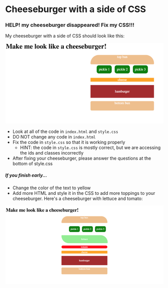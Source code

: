 # Cheeseburger with a side of CSS

### HELP! my cheeseburger disappeared! Fix my CSS!!!

My cheeseburger with a side of CSS should look like this:

![cheeseburger](/images/cheeseburger.png)

* Look at all of the code in `index.html` and `style.css`
* DO NOT change any code in `index.html`
* Fix the code in `style.css` so that it is working properly
  * HINT: the code in `style.css` is mostly correct, but we are accessing the ids and classes incorrectly
* After fixing your cheeseburger, please answer the questions at the bottom of style.css


##### If you finish early...
* Change the color of the text to yellow
* Add more HTML and style it in the CSS to add more toppings to your cheeseburger. Here's a cheeseburger with lettuce and tomato:

![loaded-cheeseburger](/images/loaded-cheeseburger.png)
